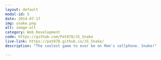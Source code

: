 ```yaml
---
layout: default
modal-id: 5
date: 2014-07-17
img: snake.png
alt: image-alt
category: Web Development
code: https://github.com/Pat878/JS_Snake
live-link: https://pat878.github.io/JS_Snake/
description: "The coolest game to ever be on Mom's cellphone. Snake!"

---
```

